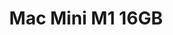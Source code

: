 ---
template: DeviceDetailPage
title: Mac Mini M1 16GB
platform: ARM
processor: 8-core CPU with 4 performance cores and 4 efficiency cores
storage: Apple NVMe SSD, 160 GB
memory: 16 GB RAM
---